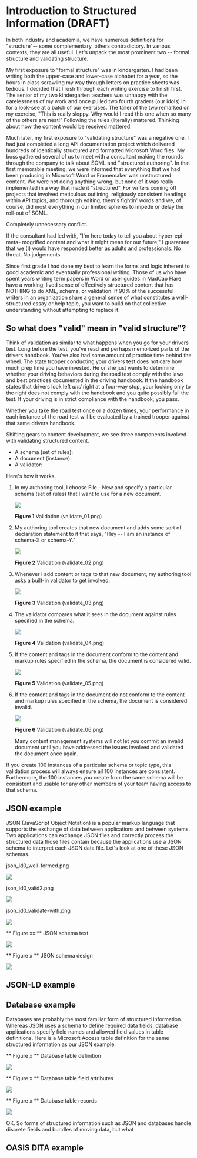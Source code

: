 # Introduction to Structured Information (DRAFT)

In both industry and academia, we have numerous definitions for "structure"-- some complementary, others contradictory. In various contexts, they are all useful. Let's unpack the most prominent two -- formal structure and validating structure.   

My first exposure to "formal structure" was in kindergarten. I had been writing both the upper-case and lower-case alphabet for a year, so the hours in class scrawling my way through letters on practice sheets was tedious. I decided that I rush through each writing exercise to finish first. The senior of my two kindergarten teachers was unhappy with the carelessness of my work and once pulled two fourth graders (our idols) in for a look-see at a batch of our exercises. The taller of the two remarked on my exercise, "This is really sloppy. Why would I read this one when so many of the others are neat!" Following the rules (literally) mattered. Thinking about how the content would be received mattered.  

Much later, my first exposure to "validating structure" was a negative one. I had just completed a long API documentation project which delivered hundreds of identically structured and formatted Microsoft Word files. My boss gathered several of us to meet with a consultant making the rounds through the company to talk about SGML and "structured authoring". In that first memorable meeting, we were informed that everything that we had been producing in Microsoft Word or Framemaker was unstructured content. We were not doing anything wrong, but none of it was really implemented in a way that made it "structured". For writers coming off projects that involved meticulous outlining, religiously consistent headings within API topics, and thorough editing, them's fightin' words and we, of course, did most everything in our limited spheres to impede or delay the roll-out of SGML. 

Completely unnecessary conflict.

If the consultant had led with, "I'm here today to tell you about hyper-epi-meta- mogrified content and what it might mean for our future," I guarantee that we (I) would have responded better as adults and professionals. No threat. No judgements. 

Since first grade I had done my best to learn the forms and logic inherent to good academic and eventually professional writing. Those of us who have spent years writing term papers in Word or user guides in MadCap Flare have a working, lived sense of effectively structured content that has NOTHING to do XML, schema, or validation. If 90% of the successful writers in an organization share a general sense of what constitutes a well-structured essay or help topic, you want to build on that collective understanding without attempting to replace it.  

## So what does "valid" mean in "valid structure"?

Think of validation as similar to what happens when you go for your drivers test. Long before the test, you've read and perhaps memorized parts of the drivers handbook. You've also had some amount of practice time behind the wheel. The state trooper conducting your drivers test does not care how much prep time you have invested. He or she just wants to determine whether your driving behaviors during the road test comply with the laws and best practices documented in the driving handbook. If the handbook states that drivers look left *and* right at a four-way stop, your looking only to the right does not comply with the handbook and you quite possibly fail the test. If your driving is in strict compliance with the handbook, you pass. 

Whether you take the road test once or a dozen times, your performance in each instance of the road test will be evaluated by a trained trooper against that same drivers handbook. 

Shifting gears to content development, we see three components involved with validating structured content.



* A schema (set of rules): 
* A document (instance):  
* A validator: 
  
Here's how it works.

1. In my authoring tool, I choose File - New and specify a particular schema (set of rules) that I want to use for a new document.

    ![](images/validate_01.png)

    **Figure 1** Validation (validate_01.png)
    
2. My authoring tool creates that new document and adds some sort of declaration statement to it that says, "Hey -- I am an instance of schema-X or schema-Y."

    ![](images/validate_02.png)

    **Figure 2** Validation (validate_02.png)

3. Whenever I add content or tags to that new document, my authoring tool asks a built-in validator to get involved.

    ![](images/validate_03.png)

    **Figure 3** Validation (validate_03.png)

 
4. The validator compares what it sees in the document against rules specified in the schema.

    ![](images/validate_04.png)

    **Figure 4** Validation (validate_04.png)
 
5. If the content and tags in the document conform to the content and markup rules specified in the schema, the document is considered valid.

    ![](images/validate_05.png)

    **Figure 5** Validation (validate_05.png)
  
6. If the content and tags in the document do not conform to the content and markup rules specified in the schema, the document is considered invalid. 	

    ![](images/validate_06.png)

    **Figure 6** Validation (validate_06.png)

    Many content management systems will not let you commit an invalid document until you have addressed the issues involved and validated the document once again. 

If you create 100 instances of a particular schema or topic type, this validation process will always ensure all 100 instances are consistent. Furthermore, the 100 instances you create from the same schema will be consistent and usable for any other members of your team having access to that schema.  

## JSON example

JSON (JavaScript Object Notation) is a popular markup language that supports the exchange of data between applications and between systems. Two applications can exchange JSON files and correctly process the structured data those files contain because the applications use a JSON schema to interpret each JSON data file. Let's look at one of these JSON schemas.


json_id0_well-formed.png

![](images/json_id0_well-formed.png)


json_id0_valid2.png

![](images/json_id0_valid2.png)


json_id0_validate-with.png

![](images/json_id0_validate-with.png)

 
** Figure xx ** JSON schema text

![](images/json_10.png)

** Figure x ** JSON schema design

![](images/json_schema_design.png)



## JSON-LD example




## Database example

Databases are probably the most familiar form of structured information. Whereas JSON uses a schema to define required data fields, database applications specify field names and allowed field values in table definitions. Here is a Microsoft Access table definition for the same structured information as our JSON example.   

** Figure x ** Database table definition

![](images/access_01.png)

** Figure x ** Database table field attributes

![](images/access_03.png)


** Figure x ** Database table records

![](images/access_02.png)




OK. So forms of structured information such as JSON and databases handle discrete fields and bundles of moving data, but what  


## OASIS DITA example








